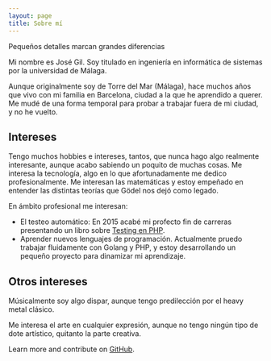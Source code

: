 ```yaml
---
layout: page
title: Sobre mí
---
```


<p class="message">
    Pequeños detalles marcan grandes diferencias
</p>

Mi nombre es José Gil. Soy titulado en ingeniería en informática de sistemas por la universidad de Málaga.

Aunque originalmente soy de Torre del Mar (Málaga), hace muchos años que vivo con mi familia en Barcelona, ciudad a la que he aprendido a querer. Me mudé de una forma temporal para probar a trabajar fuera de mi ciudad, y no he vuelto. 

## Intereses

Tengo muchos hobbies e intereses, tantos, que nunca hago algo realmente interesante, aunque acabo sabiendo un poquito de muchas cosas.
Me interesa la tecnología, algo en lo que afortunadamente me dedico profesionalmente. Me interesan las matemáticas y estoy empeñado en entender las distintas teorías que Gödel nos dejó como legado.

En ámbito profesional me interesan:


* El testeo automático: En 2015 acabé mi profecto fin de carreras presentando un libro sobre [Testing en PHP](https://jose.gitbooks.io/testing-book/content/).
* Aprender nuevos lenguajes de programación. Actualmente pruedo trabajar fluidamente con Golang y PHP, y estoy desarrollando un pequeño proyecto para dinamizar mi aprendizaje.

## Otros intereses

Músicalmente soy algo dispar, aunque tengo predilección por el heavy metal clásico.

Me interesa el arte en cualquier expresión, aunque no tengo ningún tipo de dote artístico, quitanto la parte creativa. 

Learn more and contribute on [GitHub](https://github.com/poole).


